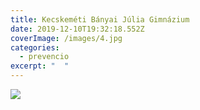 ```yaml
---
title: Kecskeméti Bányai Júlia Gimnázium
date: 2019-12-10T19:32:18.552Z
coverImage: /images/4.jpg
categories:
  - prevencio
excerpt: "  "
---
```

![](/images/4.jpg)